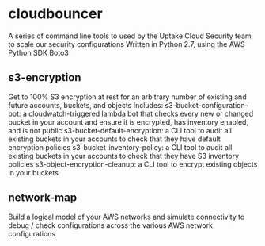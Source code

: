 # cloudbouncer
A series of command line tools to used by the Uptake Cloud Security team to scale our security configurations
Written in Python 2.7, using the AWS Python SDK Boto3


## s3-encryption
Get to 100% S3 encryption at rest for an arbitrary number of existing and future accounts, buckets, and objects
Includes:
    s3-bucket-configuration-bot: a cloudwatch-triggered lambda bot that checks every new or changed bucket in your account and ensure it is encrypted, has inventory enabled, and is not public
    s3-bucket-default-encryption: a CLI tool to audit all existing buckets in your accounts to check that they have default encryption policies
    s3-bucket-inventory-policy: a CLI tool to audit all existing buckets in your accounts to check that they have S3 inventory policies
    s3-object-encryption-cleanup: a CLI tool to encrypt existing objects in your buckets

## network-map
Build a logical model of your AWS networks and simulate connectivity to debug / check configurations across the various AWS network configurations
